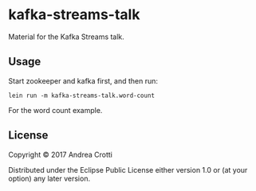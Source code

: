 # kafka-streams-talk

Material for the Kafka Streams talk.

## Usage

Start zookeeper and kafka first, and then run:


    lein run -m kafka-streams-talk.word-count
    

For the word count example.

## License

Copyright © 2017 Andrea Crotti

Distributed under the Eclipse Public License either version 1.0 or (at
your option) any later version.
